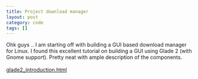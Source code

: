 ```yaml
---
title: Project download manager
layout: post
category: code
tags: []
---
```


Ohk guys .. I am starting off with building a GUI based download manager
for Linux. I found this excellent tutorial on building a GUI using Glade
2 (with Gnome support). Pretty neat with ample description of the
components.\
\
[glade2\_introduction.html](http://www.kplug.org/glade_tutorial/glade2_tutorial/glade2_introduction.html)
